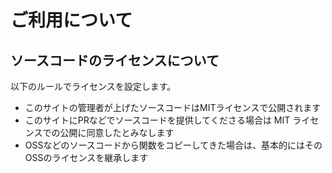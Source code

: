 # ご利用について

## ソースコードのライセンスについて

以下のルールでライセンスを設定します。

- このサイトの管理者が上げたソースコードはMITライセンスで公開されます
- このサイトにPRなどでソースコードを提供してくださる場合は MIT ライセンスでの公開に同意したとみなします
- OSSなどのソースコードから関数をコピーしてきた場合は、基本的にはそのOSSのライセンスを継承します
